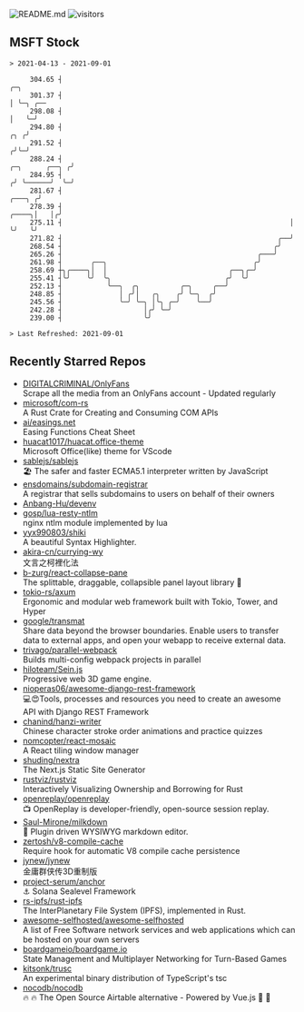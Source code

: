 ![README.md](https://github.com/Gerhut/Gerhut/workflows/README.md/badge.svg)
![visitors](https://visitors.vercel.app/Gerhut/Gerhut?token=8cf69d1f6813d272ef062726b6070c9be4ff72038cfe5a7ded7384a8da65d866)

## MSFT Stock

```
> 2021-04-13 - 2021-09-01

     304.65 ┤                                                                                          ╭─╮       
     301.37 ┤                                                                                          │ ╰─╮ ╭── 
     298.08 ┤                                                                                          │   ╰─╯   
     294.80 ┤                                                                                      ╭╮ ╭╯         
     291.52 ┤                                                                                     ╭╯╰─╯          
     288.24 ┤                                                                      ╭─╮      ╭──╮ ╭╯              
     284.95 ┤                                                                     ╭╯ ╰──────╯  ╰─╯               
     281.67 ┤                                                              ╭───╮ ╭╯                              
     278.39 ┤                                                        ╭────╮│   │╭╯                               
     275.11 ┤                                                        │    ╰╯   ╰╯                                
     271.82 ┤                                                     ╭──╯                                           
     268.54 ┤                                                    ╭╯                                              
     265.26 ┤                                                ╭───╯                                               
     261.98 ┤       ╭──╮                                    ╭╯                                                   
     258.69 ┼╮╭────╮│  │                              ╭──╮╭─╯                                                    
     255.41 ┤╰╯    ╰╯  ╰╮                            ╭╯  ╰╯                                                      
     252.13 ┤           ╰──╮  ╭╮          ╭─╮     ╭──╯                                                           
     248.85 ┤              │ ╭╯│   ╭╮    ╭╯ ╰─╮  ╭╯                                                              
     245.56 ┤              ╰─╯ ╰─╮ │╰╮ ╭─╯    ╰──╯                                                               
     242.28 ┤                    │╭╯ ╰─╯                                                                         
     239.00 ┤                    ╰╯                                                                              

> Last Refreshed: 2021-09-01
```

## Recently Starred Repos

- [DIGITALCRIMINAL/OnlyFans](https://github.com/DIGITALCRIMINAL/OnlyFans)  
  Scrape all the media from an OnlyFans account - Updated regularly
- [microsoft/com-rs](https://github.com/microsoft/com-rs)  
  A Rust Crate for Creating and Consuming COM APIs
- [ai/easings.net](https://github.com/ai/easings.net)  
  Easing Functions Cheat Sheet
- [huacat1017/huacat.office-theme](https://github.com/huacat1017/huacat.office-theme)  
  Microsoft Office(like) theme for VScode
- [sablejs/sablejs](https://github.com/sablejs/sablejs)  
  🏖️ The safer and faster ECMA5.1 interpreter written by JavaScript
- [ensdomains/subdomain-registrar](https://github.com/ensdomains/subdomain-registrar)  
  A registrar that sells subdomains to users on behalf of their owners
- [Anbang-Hu/devenv](https://github.com/Anbang-Hu/devenv)  
- [gosp/lua-resty-ntlm](https://github.com/gosp/lua-resty-ntlm)  
  nginx ntlm module implemented by lua
- [yyx990803/shiki](https://github.com/yyx990803/shiki)  
  A beautiful Syntax Highlighter.
- [akira-cn/currying-wy](https://github.com/akira-cn/currying-wy)  
  文言之柯裡化法
- [b-zurg/react-collapse-pane](https://github.com/b-zurg/react-collapse-pane)  
  The splittable, draggable, collapsible panel layout library 🎉
- [tokio-rs/axum](https://github.com/tokio-rs/axum)  
  Ergonomic and modular web framework built with Tokio, Tower, and Hyper
- [google/transmat](https://github.com/google/transmat)  
  Share data beyond the browser boundaries. Enable users to transfer data to external apps, and open your webapp to receive external data.
- [trivago/parallel-webpack](https://github.com/trivago/parallel-webpack)  
  Builds multi-config webpack projects in parallel
- [hiloteam/Sein.js](https://github.com/hiloteam/Sein.js)  
  Progressive web 3D game engine.
- [nioperas06/awesome-django-rest-framework](https://github.com/nioperas06/awesome-django-rest-framework)  
   💻😍Tools, processes and resources you need to create an awesome API with Django REST Framework
- [chanind/hanzi-writer](https://github.com/chanind/hanzi-writer)  
  Chinese character stroke order animations and practice quizzes
- [nomcopter/react-mosaic](https://github.com/nomcopter/react-mosaic)  
  A React tiling window manager
- [shuding/nextra](https://github.com/shuding/nextra)  
  The Next.js Static Site Generator
- [rustviz/rustviz](https://github.com/rustviz/rustviz)  
  Interactively Visualizing Ownership and Borrowing for Rust
- [openreplay/openreplay](https://github.com/openreplay/openreplay)  
  :tv: OpenReplay is developer-friendly, open-source session replay.
- [Saul-Mirone/milkdown](https://github.com/Saul-Mirone/milkdown)  
  🍼 Plugin driven WYSIWYG  markdown editor.
- [zertosh/v8-compile-cache](https://github.com/zertosh/v8-compile-cache)  
  Require hook for automatic V8 compile cache persistence
- [jynew/jynew](https://github.com/jynew/jynew)  
  金庸群侠传3D重制版
- [project-serum/anchor](https://github.com/project-serum/anchor)  
  ⚓ Solana Sealevel Framework
- [rs-ipfs/rust-ipfs](https://github.com/rs-ipfs/rust-ipfs)  
  The InterPlanetary File System (IPFS), implemented in Rust.
- [awesome-selfhosted/awesome-selfhosted](https://github.com/awesome-selfhosted/awesome-selfhosted)  
  A list of Free Software network services and web applications which can be hosted on your own servers
- [boardgameio/boardgame.io](https://github.com/boardgameio/boardgame.io)  
  State Management and Multiplayer Networking for Turn-Based Games
- [kitsonk/trusc](https://github.com/kitsonk/trusc)  
  An experimental binary distribution of TypeScript's tsc
- [nocodb/nocodb](https://github.com/nocodb/nocodb)  
  🔥 🔥  The Open Source Airtable alternative  - Powered by Vue.js 🚀 🚀  

